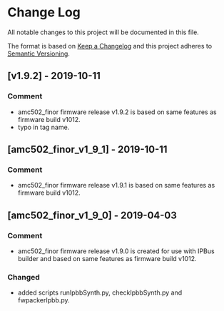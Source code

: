 # Change Log
All notable changes to this project will be documented in this file.

The format is based on [Keep a Changelog](http://keepachangelog.com/)
and this project adheres to [Semantic Versioning](http://semver.org/).

## [v1.9.2] - 2019-10-11
### Comment

- amc502_finor firmware release v1.9.2 is based on same features as firmware build v1012.
- typo in tag name.

## [amc502_finor_v1_9_1] - 2019-10-11
### Comment

- amc502_finor firmware release v1.9.1 is based on same features as firmware build v1012.

## [amc502_finor_v1_9_0] - 2019-04-03
### Comment

- amc502_finor firmware release v1.9.0 is created for use with IPBus builder and based on same features as firmware build v1012.

### Changed
- added scripts runIpbbSynth.py, checkIpbbSynth.py and fwpackerIpbb.py.

